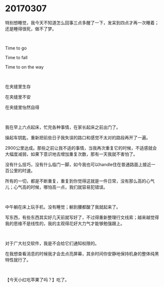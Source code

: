 # 20170307

特别想睡觉，我今天不知道怎么回事三点多醒了一下，发呆到四点才再一次睡着；还是睡得很死，做不了梦。

<br/>

Time to go

Time to fall

Time to on the way

<br/>

在夹缝里生存

在夹缝里不安

在夹缝里怡然自得

<br/>

我在早上六点起床，忙完各种事情，在家长起床之前出门了。

操起车钥匙，重新把前些日子我失误的路口和感觉不太对的路段再开了一遍。

2900公里达成。那些之前让我不适的事情，当我再次重复它的时候，不适感就会大幅度减弱，如果下意识地去增加重复次数，那有一天我就不害怕了。

没有什么技巧，没有什么临门一脚，如今我也可以handle住在普通路面上接近一百公里的时速。

所有的一切，都是不断重复，重复到你觉得这就是一件日常，没有那么高的心气儿；心气高的时候，哪怕高一点，我们就容易犯错误。

<br/>

中午躺在床上玩手机，没有睡觉；躺到腰都酸了我就起来了。

写东西，有些东西其实好几天前就写好了，不过得重新整理行文线索；越来越觉得我的思维不是线性的，我的主观得花好大力气才能够勉强跟上。

<br/>

对于广大社交软件，我是不会给它们通知权限的。

在我想查看消息的时候我才会去点亮屏幕，其余时间你安静地保持机身的整体纯黑特性就行了。

<br/>

【今天小红吃苹果了吗？】吃了。